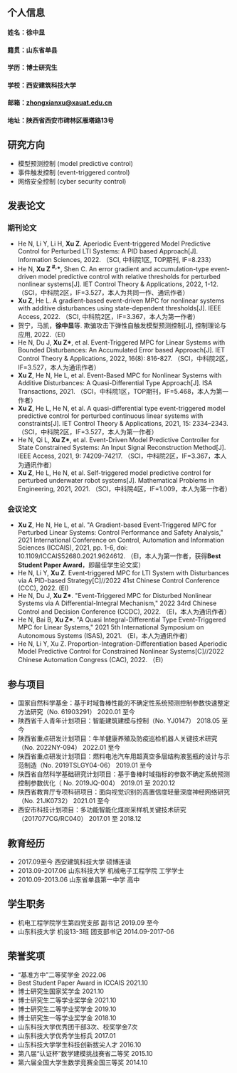 ## 个人信息
#### 姓名：徐中显
#### 籍贯：山东省单县
#### 学历：博士研究生
#### 学校：西安建筑科技大学
#### 邮箱：zhongxianxu@xauat.edu.cn
#### 地址：陕西省西安市碑林区雁塔路13号

## 研究方向
- 模型预测控制 (model predictive control)
- 事件触发控制 (event-triggered control)
- 网络安全控制 (cyber security control)

## 发表论文

### 期刊论文
- He N, Li Y, Li H, **Xu Z**. Aperiodic Event-triggered Model Predictive Control for Perturbed LTI Systems: A PID based Approach[J]. Information Sciences, 2022. （SCI, 中科院1区, TOP期刊, IF=8.233）
- He N, **Xu Z <sup>#,</sup>\***, Shen C. An error gradient and accumulation-type event-driven model predictive control with relative thresholds for perturbed nonlinear systems[J]. IET Control Theory & Applications, 2022, 1-12. （SCI，中科院2区，IF=3.527，本人为共同一作、通讯作者）
- **Xu Z**, He L. A gradient-based event-driven MPC for nonlinear systems with additive disturbances using state-dependent thresholds[J]. IEEE Access, 2022. （SCI, 中科院2区，IF=3.367，本人为第一作者）
- 贺宁，马凯，**徐中显**等. 欺骗攻击下弹性自触发模型预测控制[J], 控制理论与应用, 2022.（EI）
- He N, Du J, **Xu Z\***, et al. Event-Triggered MPC for Linear Systems with Bounded Disturbances: An Accumulated Error based Approach[J]. IET Control Theory & Applications, 2022, 16(8): 816-827. （SCI，中科院2区，IF=3.527，本人为通讯作者）
- **Xu Z**, He N, He L, et al. Event-Based MPC for Nonlinear Systems with Additive Disturbances: A Quasi-Differential Type Approach[J]. ISA Transactions, 2021. （SCI，中科院1区，TOP期刊，IF=5.468，本人为第一作者）
- **Xu Z**, He L, He N, et al. A quasi-differential type event-triggered model predictive control for perturbed continuous linear systems with constraints[J]. IET Control Theory & Applications, 2021, 15: 2334–2343. （SCI，中科院2区，IF=3.527，本人为第一作者）
- He N, Qi L, **Xu Z\***, et al. Event-Driven Model Predictive Controller for State Constrained Systems: An Input Signal Reconstruction Method[J]. IEEE Access, 2021, 9: 74209-74217. （SCI，中科院2区，IF=3.367，本人为通讯作者）
- **Xu Z**, He L, He N, et al. Self-triggered model predictive control for perturbed underwater robot systems[J]. Mathematical Problems in Engineering, 2021, 2021. （SCI，中科院4区，IF=1.009，本人为第一作者）

### 会议论文
- **Xu Z**, He N, He L, et al. "A Gradient-based Event-Triggered MPC for Perturbed Linear Systems: Control Performance and Safety Analysis," 2021 International Conference on Control, Automation and Information Sciences (ICCAIS), 2021, pp. 1-6, doi: 10.1109/ICCAIS52680.2021.9624612. （EI，本人为第一作者，获得**Best Student Paper Award**，即最佳学生论文奖）
- He N, Li Y, **Xu Z**. Event-triggered MPC for LTI System with Disturbances via A PID-based Strategy[C]//2022 41st Chinese Control Conference (CCC), 2022. (EI)
- He N, Du J, **Xu Z\***. "Event-Triggered MPC for Disturbed Nonlinear Systems via A Differential-Integral Mechanism," 2022 34rd Chinese Control and Decision Conference (CCDC), 2022. （EI，本人为通讯作者）
- He N, Bai B, **Xu Z\***. "A Quasi Integral-Differential Type Event-Triggered MPC for Linear Systems," 2021 5th International Symposium on Autonomous Systems (ISAS), 2021. （EI，本人为通讯作者）
- He N, Li Y, Xu Z. Proportion-Integration-Differentiation based Aperiodic Model Predictive Control for Constrained Nonlinear Systems[C]//2022 Chinese Automation Congress (CAC), 2022. （EI）


## 参与项目
- 国家自然科学基金：基于时域鲁棒性能的不确定性系统预测控制参数快速整定方法研究（No. 61903291）  2020.01 至今
- 陕西省千人青年计划项目：智能建筑建模与控制（No. YJ0147）  2018.05 至今
- 陕西省重点研发计划项目：牛羊健康养殖及防疫巡检机器人关键技术研究（No. 2022NY-094）  2022.01 至今
- 陕西省重点研发计划项目：燃料电池汽车用超真空多层结构液氢瓶的设计与示范制造（No. 2019TSLGY04-06）  2019.01 至今
- 陕西省自然科学基础研究计划项目：基于鲁棒时域指标的参数不确定系统预测控制参数优化（ No. 2019JQ-004）  2019.01 至 2020.12
- 陕西省教育厅专项科研项目：面向视觉识别的高置信度轻量深度神经网络研究（No. 21JK0732）  2021.01 至今
- 西安市科技计划项目：多功能智能化煤炭采样机关键技术研究（2017077CG/RC040）  2017.01 至 2018.12

## 教育经历
- 2017.09至今 西安建筑科技大学 硕博连读
- 2013.09-2017.06 山东科技大学 机械电子工程学院 工学学士
- 2010.09-2013.06 山东省单县第一中学 高中

## 学生职务
- 机电工程学院学生第四党支部 副书记  2019.09 至今
- 山东科技大学 机设13-3班 团支部书记 2014.09-2017-06

## 荣誉奖项
- “基准方中”二等奖学金   2022.06
- Best Student Paper Award in ICCAIS  2021.10
- 博士研究生国家奖学金  2021.10
- 博士研究生二等学业奖学金  2021.10
- 博士研究生二等学业奖学金  2019.10
- 博士研究生一等学业奖学金  2018.10
- 山东科技大学优秀团干部3次、校奖学金7次
- 山东科技大学优秀学生标兵  2017.01
- 山东科技大学学生科技创新拔尖人才  2016.10
- 第八届“认证杯”数学建模挑战赛省二等奖  2015.10
- 第六届全国大学生数学竞赛全国三等奖  2014.10
